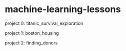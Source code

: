 # machine-learning-lessons

project 0: titanic_survival_exploration

project 1: boston_housing

project 2: finding_donors
